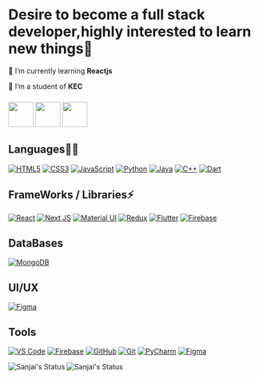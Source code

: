   <h1>Desire to become a full stack developer,highly interested to learn new things🚀 </h1>




 🌱 I’m currently learning **Reactjs**

 👯 I’m a student of **KEC**


###

  <a align="center" href="https://www.linkedin.com/in/sanjai-popz/"><img height="50" src="https://w7.pngwing.com/pngs/602/665/png-transparent-in-icon-social-media-linkedin-computer-icons-linkedin-blue-text-trademark-thumbnail.png"></a>
    <a align="center" href="https://www.instagram.com/itz_me_r.i.y.a.z_/"><img height="50" src="https://encrypted-tbn0.gstatic.com/images?q=tbn:ANd9GcR1RXLffXPze54cCXQ5bZoGkyUFL6fFrUAZTSDfayzwyASUSYZACZT5WW2Vsbm2rjSsgU8&usqp=CAU"></a>
      <a align="center" href="https://twitter.com/Sanjaipopz"><img height="50" src="https://e7.pngegg.com/pngimages/421/879/png-clipart-twitter-logo-social-media-iphone-organization-logo-twitter-computer-network-leaf.png"></a>
    



 ## Languages👩‍💻
 

[<img alt="HTML5" src="https://img.shields.io/badge/html5%20-%23E34F26.svg?&style=for-the-badge&logo=html5&logoColor=white"/>]()
[<img alt="CSS3" src="https://img.shields.io/badge/css3%20-%231572B6.svg?&style=for-the-badge&logo=css3&logoColor=white"/>]()
[<img alt="JavaScript" src="https://img.shields.io/badge/javascript%20-%23323330.svg?&style=for-the-badge&logo=javascript&logoColor=%23F7DF1E"/>]()
[<img alt="Python" src="https://img.shields.io/badge/python%20-%2314354C.svg?&style=for-the-badge&logo=python&logoColor=white"/>]()
[<img alt="Java" src="https://img.shields.io/badge/Java-ED8B00?style=for-the-badge&logo=java&logoColor=white" />]()
[<img alt="C++" src="https://img.shields.io/badge/c++%20-%2300599C.svg?&style=for-the-badge&logo=c%2B%2B&ogoColor=white"/>]()
[<img alt="Dart" src="https://img.shields.io/badge/dart-%230175C2.svg?&style=for-the-badge&logo=dart&logoColor=white"/>]()

## FrameWorks / Libraries⚡

[<img alt="React" src="https://img.shields.io/badge/react%20-%2320232a.svg?&style=for-the-badge&logo=react&logoColor=%2361DAFB"/>]()
[<img alt="Next JS" src="https://img.shields.io/badge/next%20js%20-%23000000.svg?&style=for-the-badge&logo=next.js&logoColor=white"/>]()
[<img alt="Material UI" src="https://img.shields.io/badge/material%20ui%20-%230081CB.svg?&style=for-the-badge&logo=material-ui&logoColor=white"/>]()
[<img alt="Redux" src="https://img.shields.io/badge/redux%20-%23593d88.svg?&style=for-the-badge&logo=redux&logoColor=white"/>]()
[<img alt="Flutter" src="https://img.shields.io/badge/Flutter%20-%2302569B.svg?&style=for-the-badge&logo=Flutter&logoColor=white" />]()
[<img alt="Firebase" src="https://img.shields.io/badge/firebase-ffca28?style=for-the-badge&logo=firebase&logoColor=black"/>]()


## DataBases
  
[<img alt="MongoDB" src ="https://img.shields.io/badge/MongoDB-%234ea94b.svg?&style=for-the-badge&logo=mongodb&logoColor=white"/>]()




## UI/UX

[<img alt="Figma" src="https://img.shields.io/badge/figma%20-%23F24E1E.svg?&style=for-the-badge&logo=figma&logoColor=white"/>]()



## Tools
[<img alt="VS Code" src="https://img.shields.io/badge/Visual_Studio_Code-0078D4?style=for-the-badge&logo=visual%20studio%20code&logoColor=white"/>]()
[<img alt="Firebase" src="https://img.shields.io/badge/firebase%20-%23039BE5.svg?&style=for-the-badge&logo=firebase"/>]()
[<img alt="GitHub" src="https://img.shields.io/badge/github%20-%23121011.svg?&style=for-the-badge&logo=github&logoColor=white"/>]()
[<img alt="Git" src="https://img.shields.io/badge/git%20-%23F05033.svg?&style=for-the-badge&logo=git&logoColor=white"/>]()
[<img alt="PyCharm" src="https://img.shields.io/badge/pycharm-143?style=for-the-badge&logo=pycharm&logoColor=black&color=black&labelColor=green"/>]()
[<img alt="Figma" src="https://img.shields.io/badge/IntelliJIDEA-000000.svg?style=for-the-badge&logo=intellij-idea&logoColor=white"/>]()



  [<img align="left" alt="Sanjai's Status" src="https://github-readme-stats.vercel.app/api?username=sanjai-r&theme=dark"/>]()
  [<img align="left" alt="Sanjai's Status" src="https://github-readme-stats.vercel.app/api/top-langs/?username=sanjai-r&hide=html,css&theme=dark"/>]()
  
 
 


